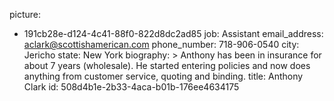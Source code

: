 picture:
  - 191cb28e-d124-4c41-88f0-822d8dc2ad85
job: Assistant
email_address: aclark@scottishamerican.com
phone_number: 718-906-0540
city: Jericho
state: New York
biography: >
  Anthony has been in insurance for about 7 years (wholesale). He started entering policies and now
  does anything from customer service, quoting and binding.
title: Anthony Clark
id: 508d4b1e-2b33-4aca-b01b-176ee4634175
